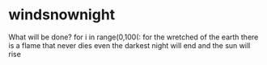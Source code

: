 # windsnownight
What will be done?
for i in range(0,100(:
for the wretched of the earth
there is a flame that never dies
even the darkest night will end and the sun will rise
